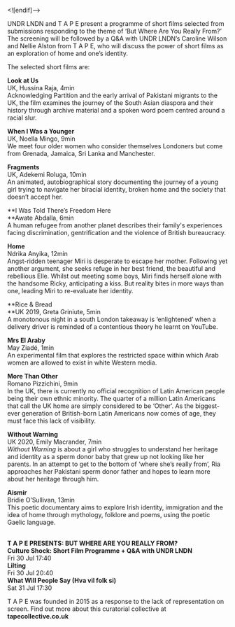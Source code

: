 <![endif]-->

UNDR LNDN and T A P E present a programme of short films selected from submissions responding to the theme of ‘But Where Are You Really From?’ The screening will be followed by a Q&A with UNDR LNDN’s Caroline Wilson and Nellie Alston from T A P E, who will discuss the power of short films as an exploration of home and one’s identity.

The selected short films are:

**Look at Us**  
UK, Hussina Raja, 4min  
Acknowledging Partition and the early arrival of Pakistani migrants to the UK, the film examines the journey of the South Asian diaspora and their history through archive material and a spoken word poem centred around a racial slur.

**When I Was a Younger**  
UK, Noella Mingo, 9min  
We meet four older women who consider themselves Londoners but come from Grenada, Jamaica, Sri Lanka and Manchester.

**Fragments**  
UK, Adekemi Roluga, 10min  
An animated, autobiographical story documenting the journey of a young girl trying to navigate her biracial identity, broken home and the society that doesn’t accept her.

**I Was Told There’s Freedom Here  
**Awate Abdalla, 6min  
A human refugee from another planet describes their family's experiences facing discrimination, gentrification and the violence of British bureaucracy.

**Home**  
Ndrika Anyika, 12min  
Angst-ridden teenager Miri is desperate to escape her mother. Following yet another argument, she seeks refuge in her best friend, the beautiful and rebellious Elle. Whilst out meeting some boys, Miri finds herself alone with the handsome Ricky, anticipating a kiss. But reality bites in more ways than one, leading Miri to re-evaluate her identity.

**Rice & Bread  
**UK 2019, Greta Griniute, 5min  
A monotonous night in a south London takeaway is ‘enlightened’ when a delivery driver is reminded of a contentious theory he learnt on YouTube.

**Mrs El Araby**  
May Ziadé, 1min  
An experimental film that explores the restricted space within which Arab women are allowed to exist in white Western media.

**More Than Other**  
Romano Pizzichini, 9min  
In the UK, there is currently no official recognition of Latin American people being their own ethnic minority. The quarter of a million Latin Americans that call the UK home are simply considered to be ‘Other’. As the biggest-ever generation of British-born Latin Americans now comes of age, they must face this lack of visibility.

**Without Warning**  
UK 2020, Emily Macrander, 7min  
_Without Warning_ is about a girl who struggles to understand her heritage and identity as a sperm donor baby that grew up not looking like her parents. In an attempt to get to the bottom of ‘where she’s really from’, Ria approaches her Pakistani sperm donor father and hopes to learn more about her heritage through him.

**Aismir**  
Bridie O’Sullivan, 13min  
This poetic documentary aims to explore Irish identity, immigration and the idea of home through mythology, folklore and poems, using the poetic Gaelic language.
<br><br>


**T A P E PRESENTS:  BUT WHERE ARE YOU  REALLY FROM?**<br>
**Culture Shock: Short Film Programme  + Q&A with UNDR LNDN**<br>
Fri 30 Jul 17:40<br>
**Lilting**<br>
Fri 30 Jul 20:40<br>
**What Will People Say (Hva vil folk si)**<br>
Sat 31 Jul 17:30<br>

T A P E was founded in 2015 as a response to the lack of representation on screen. Find out more about this curatorial collective at **tapecollective.co.uk**
<!--stackedit_data:
eyJoaXN0b3J5IjpbLTc0NDc0NjI1NV19
-->